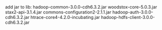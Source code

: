 add jar to lib:
hadoop-common-3.0.0-cdh6.3.2.jar
woodstox-core-5.0.3.jar
stax2-api-3.1.4.jar
commons-configuration2-2.1.1.jar
hadoop-auth-3.0.0-cdh6.3.2.jar
htrace-core4-4.2.0-incubating.jar
hadoop-hdfs-client-3.0.0-cdh6.3.2.jar